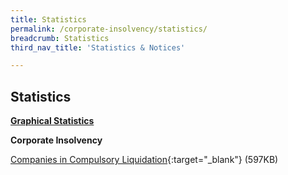 ```yaml
---
title: Statistics
permalink: /corporate-insolvency/statistics/
breadcrumb: Statistics
third_nav_title: 'Statistics & Notices'

---
```



Statistics
---

<u><b>Graphical Statistics</b></u>

**Corporate Insolvency**

[Companies in Compulsory Liquidation](/files/CompaniesLiquidation.pdf/){:target="_blank"} (597KB)

